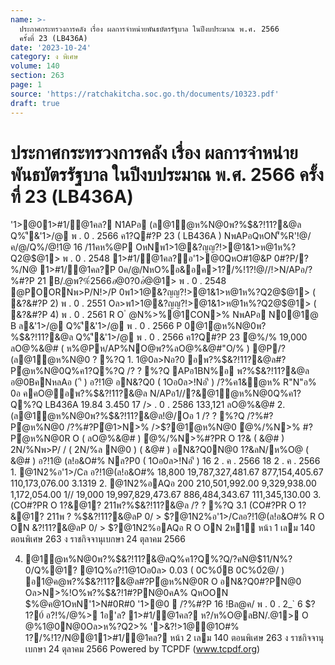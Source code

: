 ```yaml
---
name: >-
  ประกาศกระทรวงการคลัง เรื่อง ผลการจำหน่ายพันธบัตรรัฐบาล ในปีงบประมาณ พ.ศ. 2566
  ครั้งที่ 23 (LB436A)
date: '2023-10-24'
category: ง พิเศษ
volume: 140
section: 263
page: 1
source: 'https://ratchakitcha.soc.go.th/documents/10323.pdf'
draft: true
---
```


# ประกาศกระทรวงการคลัง เรื่อง ผลการจำหน่ายพันธบัตรรัฐบาล ในปีงบประมาณ พ.ศ. 2566 ครั้งที่ 23 (LB436A)

'1>@01>#1/@1คล? N1APอ (ล@1ํ@ห%N@0พ?%$&?!11?&@ล Q%'ี&'1>/@ พ . 0 . 2566 ค1?Q#?P 23 ( LB436A ) NพAPอQหON'็%R'!@/ค/@/Q%/@!1@ 16 /11คห%@P OหNพ1>1@&?ญญ?!>@1&1>ห@1ห%?Q2@$@1> พ . 0 . 2548 1>#1/@1คล?อ'1>@0QหO#1@&P 0#?P/?%/N@ 1>#1/@1คล?P 0ค/@/NหO%อ&อค>1?/%!1?!@//!>N/APอ/?%#?P 21 B/.@พ?%$์ 2566 อ@0?0อํ@%@!@/ค/@/Q%/@!1@ 7 /@!1@ 20 (1) Oล>/@!1@ 21 OหNพ1>1@&?ญญ?!>@1&1>ห@1 ห%?Q2@$@1> พ . 0 . 2548 @POORNพ>P/N!>/P 0พ1>1@&?ญญ?!>@1&1>ห@1ห%?Q2@$@1> ( &?&#?P 2) พ . 0 . 2551 Oล>พ1>1@&?ญญ?!>@1&1>ห@1ห%?Q2@$@1> ( &?&#?P 4) พ . 0 . 2561 R O ํ @N%>%@1CON>% NพAPอ N0@1@ B ล&'1>/@ Q%'ี&'1>/@ พ . 0 . 2566 P 0@1ํ@ห%N@0พ?%$&?!11?&@ล Q%'ี&'1>/@ พ . 0 . 2566 ค1?Q#?P 23 ํ@%/% 19,000 ลO@%&@# ( ห%@Pห/AP%NO@พ?%ลO@%&@#"O/% ) @P/?(ล@1ํ@ห%N@0 ? %?Q 1. 1@0ล>Nอ?0 อพ?%$&?!11?&@ล#?Pํ@ห%N@0Q%ค1?Q%?Q /? ? %?Q APอ1BN%อ พ?%$&?!11?&@ล อ@0BคNหลAอ ( 'ี ) อ?!1@ อN&?Q0 ( 1Oอ0ล>!Nอ'ี ) /?%ค1&ํ@ห% R"N"อ% 0อ คคO@อพ?%$&?!11?&@ล N/APอ1//?&@1ํ@ห%N@0Q%ค1?Q%?Q LB436A 19.84 3.450 17 /> . 0 . 2586 133,121 ลO@%&@# 2. (ล@1ํ@ห%N@0พ?%$&?!11?&@ล!@/Oอ 1 /? ? %?Q /?%#?Pํ@ห%N@0 /?%#?Pํ@1>N>% />$?@1ํ@ห%N@0 ํ@%/%N>% #?Pํ@ห%N@0R O ( ลO@%&@# ) ํ@%/%N>%#?PR O 1?& ( &@# ) 2N/%Nพ>P/ / ( 2N/%ล N@0 ) ( &@# ) อN&?Q0N@0 1?&ลN/ห%O@ ( &@# ) อ?!1@ (ล!อ&O#% Nล?P0 ( 1Oอ0ล>!Nอ'ี ) 16 2 . ค . 2566 18 2 . ค . 2566 1. @1N2%อ'1>/Cล อ?!1@(ล!อ&O#% 18,800 19,787,327,481.67 877,154,405.67 110,173,076.00 3.1319 2. @1N2%อAQอ 200 210,501,992.00 9,329,938.00 1,172,054.00 1// 19,000 19,997,829,473.67 886,484,343.67 111,345,130.00 3. (CO#?PR O 1?&@1? 211พ?%$&?!11?&@ล /? ? %?Q 3.1 (CO#?PR O 1?&@1? 211พ ? %$&?!11?&@ลP 0/ > $?@1N2%อ'1>/Cลอ?!1@(ล!อ&O#% R O ON $%@ค@1พ@>0์ Contractual Savings Funds &1>1?#'1>?% Oล>2"@&?%@1N>%อAP% 3.2 (CO#?PR O 1?&@1? 211พ ? %$&?!11?&@ลP 0/ > $?@1N2%อAQอ R O ON 2ห1์ หน้า 1 เลม 140 ตอนพิเศษ 263 ง ราชกิจจานุเบกษา 24 ตุลาคม 2566

4. @1ํ@ห%N@0พ?%$&?!11?&@ลQ%ค1?Q%?Q/?คN@$11/N%?0/Q%@1? @1Q%อ?!1@1Oอ0ล> 0.03 ( 0C%0์B 0C%0์2@/ ) อ1@ค@พ?%$&?!11?&@ล#?Pํ@ห%N@0R O อN&?Q0#?PN@0 Oล>N>%!O%พ?%$&?!1#?PN@0คA% QหOON $%@ค@1OหN'1>N#0R#0 '1>@0  /?%#?P 16 !Bล@ค/ พ . 0 . 2_` 6 $?1?0์ อ?!%/@%> 1อ'ล? 1>#1/@1คล? ห?/ห%O@ลBN/.@1> O @%1@0N@0Oล>ห%?Q2>% '>&?!>1@@1O#% 1?/%!1?/N@@11>#1/@1คล? หน้า 2 เลม 140 ตอนพิเศษ 263 ง ราชกิจจานุเบกษา 24 ตุลาคม 2566 Powered by TCPDF (www.tcpdf.org)
